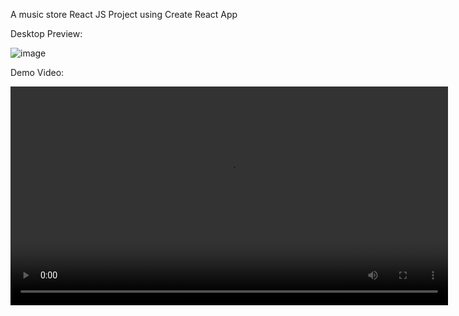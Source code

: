 A music store React JS Project using Create React App

Desktop Preview:


![image](https://github.com/bigmacamaca/music-store-showcase/assets/106677157/b989b378-d08c-4cff-bbf8-33976480118a)



Demo Video:

<video src='[Preview.webm](https://github.com/bigmacamaca/music-store-showcase/assets/106677157/6cc05053-0c83-43b2-ab63-6891b1ef7a65)' width=700px/>

